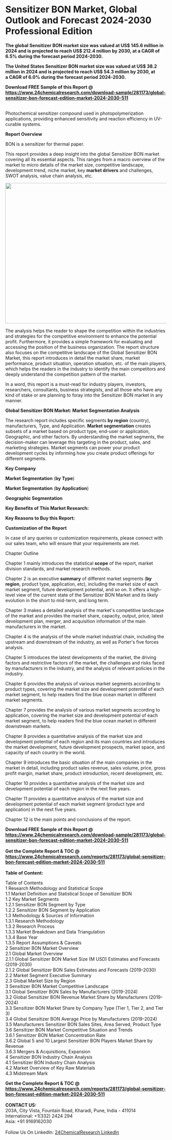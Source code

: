 <h1>Sensitizer BON Market, Global Outlook and Forecast 2024-2030 Professional Edition</h1><p><strong>The global Sensitizer BON market size was valued at US$ 145.6 million in 2024 and is projected to reach US$ 212.4 million by 2030, at a CAGR of 6.5% during the forecast period 2024-2030.</strong></p><p>
</p><p><strong>The United States Sensitizer BON market size was valued at US$ 38.2 million in 2024 and is projected to reach US$ 54.3 million by 2030, at a CAGR of 6.0% during the forecast period 2024-2030.</strong></p><div><b>Download FREE Sample of this Report @ 
            <a href="https://www.24chemicalresearch.com/download-sample/281173/global-sensitizer-bon-forecast-edition-market-2024-2030-511">
            https://www.24chemicalresearch.com/download-sample/281173/global-sensitizer-bon-forecast-edition-market-2024-2030-511</a></b></div><br><p>
</p><p>Photochemical sensitizer compound used in photopolymerization applications, providing enhanced sensitivity and reaction efficiency in UV-curable systems.</p><p>
</p><p><strong>Report Overview</strong></p><p>
</p><p>BON is a sensitizer for thermal paper.</p><p>
</p><p></p><p>
</p><p>This report provides a deep insight into the global Sensitizer BON market covering all its essential aspects. This ranges from a macro overview of the market to micro details of the market size, competitive landscape, development trend, niche market, key <strong>market drivers</strong> and challenges, SWOT analysis, value chain analysis, etc.</p><p>
</p><p><img alt="" src="https://24chemicalresearch.com/assets/report-images/SensitizerBON.png" style="height:439px; width:731px"></p><p>
</p><p>The analysis helps the reader to shape the competition within the industries and strategies for the competitive environment to enhance the potential profit. Furthermore, it provides a simple framework for evaluating and accessing the position of the business organization. The report structure also focuses on the competitive landscape of the Global Sensitizer BON Market, this report introduces in detail the market share, market performance, product situation, operation situation, etc. of the main players, which helps the readers in the industry to identify the main competitors and deeply understand the competition pattern of the market.</p><p>
</p><p>In a word, this report is a must-read for industry players, investors, researchers, consultants, business strategists, and all those who have any kind of stake or are planning to foray into the Sensitizer BON market in any manner.</p><p>
</p><p><strong>Global Sensitizer BON Market: Market Segmentation Analysis</strong></p><p>
</p><p>The research report includes specific segments <strong>by region</strong> (country), manufacturers, Type, and Application. <strong>Market segmentation</strong> creates subsets of a market based on product type, end-user or application, Geographic, and other factors. By understanding the market segments, the decision-maker can leverage this targeting in the product, sales, and marketing strategies. Market segments can power your product development cycles by informing how you create product offerings for different segments.</p><p>
</p><p><strong>Key Company</strong></p><p>
</p><p>
</p><p><strong>Market Segmentation</strong> (<strong>by Type</strong>)</p><p>
</p><p>
</p><p><strong>Market Segmentation</strong> (<strong>by Application</strong>)</p><p>
</p><p>
</p><p><strong>Geographic Segmentation</strong></p><p>
</p><p>
</p><p><strong>Key Benefits of This Market Research:</strong></p><p>
</p><p>
</p><p><strong>Key Reasons to Buy this Report:</strong></p><p>
</p><p>
</p><p><strong>Customization of the Report</strong></p><p>
</p><p>In case of any queries or customization requirements, please connect with our sales team, who will ensure that your requirements are met.</p><p>
</p><p>Chapter Outline</p><p>
</p><p>Chapter 1 mainly introduces the statistical <strong>scope</strong> of the report, market division standards, and market research methods.</p><p>
</p><p>Chapter 2 is an executive <strong>summary</strong> of different market segments (<strong>by region</strong>, product type, application, etc), including the market size of each market segment, future development potential, and so on. It offers a high-level view of the current state of the Sensitizer BON Market and its likely evolution in the short to mid-term, and long term.</p><p>
</p><p>Chapter 3 makes a detailed analysis of the market's competitive landscape of the market and provides the market share, capacity, output, price, latest development plan, merger, and acquisition information of the main manufacturers in the market.</p><p>
</p><p>Chapter 4 is the analysis of the whole market industrial chain, including the upstream and downstream of the industry, as well as Porter's five forces analysis.</p><p>
</p><p>Chapter 5 introduces the latest developments of the market, the driving factors and restrictive factors of the market, the challenges and risks faced by manufacturers in the industry, and the analysis of relevant policies in the industry.</p><p>
</p><p>Chapter 6 provides the analysis of various market segments according to product types, covering the market size and development potential of each market segment, to help readers find the blue ocean market in different market segments.</p><p>
</p><p>Chapter 7 provides the analysis of various market segments according to application, covering the market size and development potential of each market segment, to help readers find the blue ocean market in different downstream markets.</p><p>
</p><p>Chapter 8 provides a quantitative analysis of the market size and development potential of each region and its main countries and introduces the market development, future development prospects, market space, and capacity of each country in the world.</p><p>
</p><p>Chapter 9 introduces the basic situation of the main companies in the market in detail, including product sales revenue, sales volume, price, gross profit margin, market share, product introduction, recent development, etc.</p><p>
</p><p>Chapter 10 provides a quantitative analysis of the market size and development potential of each region in the next five years.</p><p>
</p><p>Chapter 11 provides a quantitative analysis of the market size and development potential of each market segment (product type and application) in the next five years.</p><p>
</p><p>Chapter 12 is the main points and conclusions of the report.</p><div><b>Download FREE Sample of this Report @ 
            <a href="https://www.24chemicalresearch.com/download-sample/281173/global-sensitizer-bon-forecast-edition-market-2024-2030-511">
            https://www.24chemicalresearch.com/download-sample/281173/global-sensitizer-bon-forecast-edition-market-2024-2030-511</a></b></div><br><div><b>Get the Complete Report & TOC @ 
            <a href="https://www.24chemicalresearch.com/reports/281173/global-sensitizer-bon-forecast-edition-market-2024-2030-511">
            https://www.24chemicalresearch.com/reports/281173/global-sensitizer-bon-forecast-edition-market-2024-2030-511</a></b></div><br>
            <b>Table of Content:</b><p>Table of Contents<br />
 1 Research Methodology and Statistical Scope<br />
 1.1 Market Definition and Statistical Scope of Sensitizer BON<br />
 1.2 Key Market Segments<br />
 1.2.1 Sensitizer BON Segment by Type<br />
 1.2.2 Sensitizer BON Segment by Application<br />
 1.3 Methodology & Sources of Information<br />
 1.3.1 Research Methodology<br />
 1.3.2 Research Process<br />
 1.3.3 Market Breakdown and Data Triangulation<br />
 1.3.4 Base Year<br />
 1.3.5 Report Assumptions & Caveats<br />
 2 Sensitizer BON Market Overview<br />
 2.1 Global Market Overview<br />
 2.1.1 Global Sensitizer BON Market Size (M USD) Estimates and Forecasts (2019-2030)<br />
 2.1.2 Global Sensitizer BON Sales Estimates and Forecasts (2019-2030)<br />
 2.2 Market Segment Executive Summary<br />
 2.3 Global Market Size by Region<br />
 3 Sensitizer BON Market Competitive Landscape<br />
 3.1 Global Sensitizer BON Sales by Manufacturers (2019-2024)<br />
 3.2 Global Sensitizer BON Revenue Market Share by Manufacturers (2019-2024)<br />
 3.3 Sensitizer BON Market Share by Company Type (Tier 1, Tier 2, and Tier 3)<br />
 3.4 Global Sensitizer BON Average Price by Manufacturers (2019-2024)<br />
 3.5 Manufacturers Sensitizer BON Sales Sites, Area Served, Product Type<br />
 3.6 Sensitizer BON Market Competitive Situation and Trends<br />
 3.6.1 Sensitizer BON Market Concentration Rate<br />
 3.6.2 Global 5 and 10 Largest Sensitizer BON Players Market Share by Revenue<br />
 3.6.3 Mergers & Acquisitions, Expansion<br />
 4 Sensitizer BON Industry Chain Analysis<br />
 4.1 Sensitizer BON Industry Chain Analysis<br />
 4.2 Market Overview of Key Raw Materials<br />
 4.3 Midstream Mark</p><div><b>Get the Complete Report & TOC @ 
            <a href="https://www.24chemicalresearch.com/reports/281173/global-sensitizer-bon-forecast-edition-market-2024-2030-511">
            https://www.24chemicalresearch.com/reports/281173/global-sensitizer-bon-forecast-edition-market-2024-2030-511</a></b></div><br><b>CONTACT US:</b><br>
            203A, City Vista, Fountain Road, Kharadi, Pune, India - 411014<br>
            International: +1(332) 2424 294<br>
            Asia: +91 9169162030 <br><br>
            Follow Us On LinkedIn: <a href="https://www.linkedin.com/company/24chemicalresearch/">24ChemicalResearch LinkedIn</a>